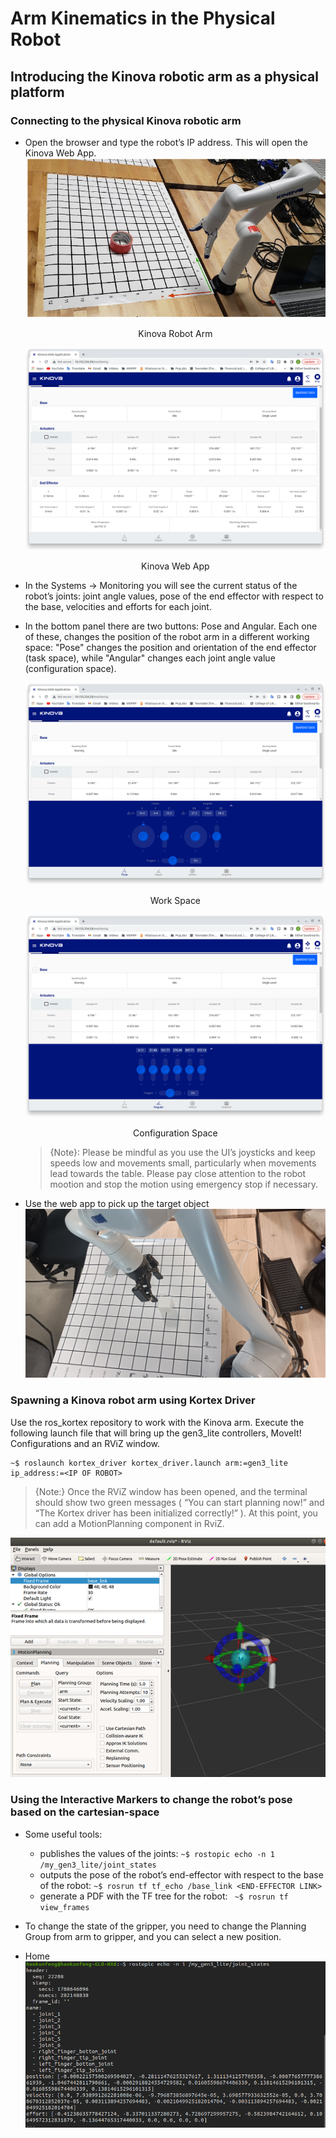 Arm Kinematics in the Physical Robot
===

## Introducing the Kinova robotic arm as a physical platform
### Connecting to the physical Kinova robotic arm
- Open the browser and type the robot’s IP address. This will open the Kinova Web App.
    ![](https://raw.githubusercontent.com/HaokunFeng/Robotics_Sensing_Mobility/main/6_Arm_Kinematics_in_the_Physical_Robot/assets/kinova.PNG)
    <p align="center">Kinova Robot Arm</p>

    ![](https://raw.githubusercontent.com/HaokunFeng/Robotics_Sensing_Mobility/main/6_Arm_Kinematics_in_the_Physical_Robot/assets/kinova1.png)
    <p align="center">Kinova Web App</p>
- In the Systems -> Monitoring you will see the current status of the robot’s joints: joint angle values, pose of the end effector with respect to the base, velocities and efforts for each joint.
- In the bottom panel there are two buttons: Pose and Angular. Each one of these, changes the position of the robot arm in a different working space: "Pose" changes the position and orientation of the end effector (task space), while "Angular" changes each joint angle value (configuration space).

    ![](https://raw.githubusercontent.com/HaokunFeng/Robotics_Sensing_Mobility/main/6_Arm_Kinematics_in_the_Physical_Robot/assets/kinova2.png)
    <p align="center">Work Space</p>

    ![](https://raw.githubusercontent.com/HaokunFeng/Robotics_Sensing_Mobility/main/6_Arm_Kinematics_in_the_Physical_Robot/assets/kinova3.png)
    <p align="center">Configuration Space</p>

    > {Note}: Please be mindful as you use the UI’s joysticks and keep speeds low and movements small, particularly when movements lead towards the table. Please pay close attention to the robot mootion and stop the motion using emergency stop if necessary.

- Use the web app to pick up the target object
    ![](https://raw.githubusercontent.com/HaokunFeng/Robotics_Sensing_Mobility/main/6_Arm_Kinematics_in_the_Physical_Robot/assets/Figure_1.jpg)


### Spawning a Kinova robot arm using Kortex Driver
Use the ros\_kortex repository to work with the Kinova arm. Execute the following launch file that will bring up the gen3\_lite controllers, MoveIt! Configurations and an RViZ window.

```
~$ roslaunch kortex_driver kortex_driver.launch arm:=gen3_lite ip_address:=<IP OF ROBOT>
```

> {Note:} Once the RViZ window has been opened, and the terminal should show two green messages ( “You can start planning now!” and “The Kortex driver has been initialized correctly!” ). At this point, you can add a MotionPlanning component in RviZ.

![](https://raw.githubusercontent.com/HaokunFeng/Robotics_Sensing_Mobility/main/6_Arm_Kinematics_in_the_Physical_Robot/assets/kinovaRviz.png)


### Using the Interactive Markers to change the robot’s pose based on the cartesian-space
- Some useful tools:
    - publishes the values of the joints: ``~$ rostopic echo -n 1 /my_gen3_lite/joint_states``
    - outputs the pose of the robot’s end-effector with respect to the base of the robot: ``~$ rosrun tf tf_echo /base_link <END-EFFECTOR LINK>``
    - generate a PDF with the TF tree for the robot: `` ~$ rosrun tf view_frames``
- To change the state of the gripper, you need to change the Planning Group from arm to gripper, and you can select a new position.

- Home
    ![](https://raw.githubusercontent.com/HaokunFeng/Robotics_Sensing_Mobility/main/6_Arm_Kinematics_in_the_Physical_Robot/assets/Figure_2.png)